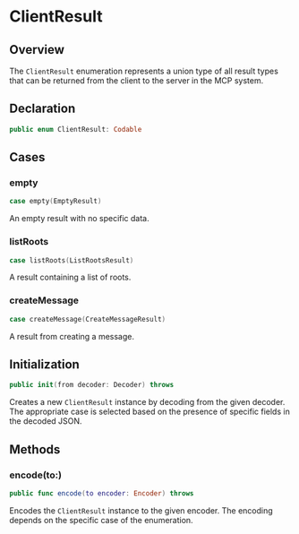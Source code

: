 # ClientResult

## Overview

The `ClientResult` enumeration represents a union type of all result types that can be returned from the client to the server in the MCP system.

## Declaration

```swift
public enum ClientResult: Codable
```

## Cases

### empty

```swift
case empty(EmptyResult)
```

An empty result with no specific data.

### listRoots

```swift
case listRoots(ListRootsResult)
```

A result containing a list of roots.

### createMessage

```swift
case createMessage(CreateMessageResult)
```

A result from creating a message.

## Initialization

```swift
public init(from decoder: Decoder) throws
```

Creates a new `ClientResult` instance by decoding from the given decoder. The appropriate case is selected based on the presence of specific fields in the decoded JSON.

## Methods

### encode(to:)

```swift
public func encode(to encoder: Encoder) throws
```

Encodes the `ClientResult` instance to the given encoder. The encoding depends on the specific case of the enumeration.
